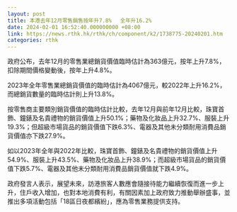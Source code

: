 ```yaml
---
layout: post
title: 本港去年12月零售銷售按年升7.8% 　全年升16.2%
date: 2024-02-01 16:52:40.000000000 +08:00
link: https://news.rthk.hk/rthk/ch/component/k2/1738775-20240201.htm
categories: rthk
---
```


政府公布，去年12月的零售業總銷貨價值臨時估計為363億元，按年上升7.8%，扣除期間價格變動後，按年上升4.8%。

2023年全年零售業總銷貨價值的臨時估計為4067億元，較2022年上升16.2%，而總銷貨數量的臨時估計則上升13.8%。

按零售商主要類別銷貨價值的臨時估計比較，去年12月與前年12月比較，珠寶首飾、鐘錶及名貴禮物的銷貨價值上升50.1%；藥物及化妝品上升32.7%、服裝上升19.3%；但超級市場貨品的銷貨價值下跌6.3%、電器及其他未分類耐用消費品銷貨價值亦下跌27.9%。

如以2023年全年與2022年比較，珠寶首飾、鐘錶及名貴禮物的銷貨價值上升54.9%、服裝上升43.5%、藥物及化妝品上升38.9%；而超級市場貨品的銷貨價值下跌5.7%、電器及其他未分類耐用消費品銷貨價值就下跌4.9%。

政府發言人表示，展望未來，訪港旅客人數應會隨接待能力繼續恢復而進一步上升，住戶收入增加，也對本地消費有利，有關因素加上政府致力推動舉辦盛事，並推出多項活動包括「18區日夜都繽紛」，應為零售業務提供支持。
